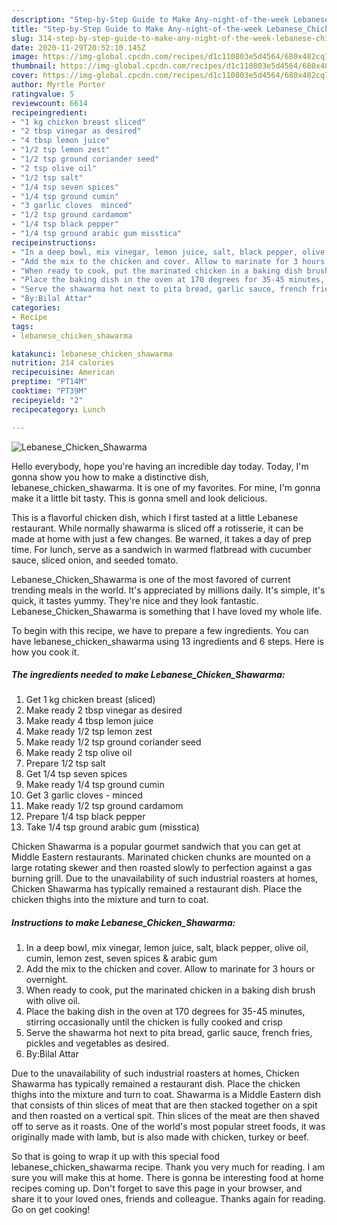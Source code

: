 ```yaml
---
description: "Step-by-Step Guide to Make Any-night-of-the-week Lebanese_Chicken_Shawarma"
title: "Step-by-Step Guide to Make Any-night-of-the-week Lebanese_Chicken_Shawarma"
slug: 314-step-by-step-guide-to-make-any-night-of-the-week-lebanese-chicken-shawarma
date: 2020-11-29T20:52:10.145Z
image: https://img-global.cpcdn.com/recipes/d1c110803e5d4564/680x482cq70/lebanese_chicken_shawarma-recipe-main-photo.jpg
thumbnail: https://img-global.cpcdn.com/recipes/d1c110803e5d4564/680x482cq70/lebanese_chicken_shawarma-recipe-main-photo.jpg
cover: https://img-global.cpcdn.com/recipes/d1c110803e5d4564/680x482cq70/lebanese_chicken_shawarma-recipe-main-photo.jpg
author: Myrtle Porter
ratingvalue: 5
reviewcount: 6614
recipeingredient:
- "1 kg chicken breast sliced"
- "2 tbsp vinegar as desired"
- "4 tbsp lemon juice"
- "1/2 tsp lemon zest"
- "1/2 tsp ground coriander seed"
- "2 tsp olive oil"
- "1/2 tsp salt"
- "1/4 tsp seven spices"
- "1/4 tsp ground cumin"
- "3 garlic cloves  minced"
- "1/2 tsp ground cardamom"
- "1/4 tsp black pepper"
- "1/4 tsp ground arabic gum misstica"
recipeinstructions:
- "In a deep bowl, mix vinegar, lemon juice, salt, black pepper, olive oil, cumin, lemon zest, seven spices &amp; arabic gum"
- "Add the mix to the chicken and cover. Allow to marinate for 3 hours or overnight."
- "When ready to cook, put the marinated chicken in a baking dish brush with olive oil."
- "Place the baking dish in the oven at 170 degrees for 35-45 minutes, stirring occasionally until the chicken is fully cooked and crisp"
- "Serve the shawarma hot next to pita bread, garlic sauce, french fries, pickles and vegetables as desired."
- "By:Bilal Attar"
categories:
- Recipe
tags:
- lebanese_chicken_shawarma

katakunci: lebanese_chicken_shawarma 
nutrition: 214 calories
recipecuisine: American
preptime: "PT14M"
cooktime: "PT39M"
recipeyield: "2"
recipecategory: Lunch

---
```



![Lebanese_Chicken_Shawarma](https://img-global.cpcdn.com/recipes/d1c110803e5d4564/680x482cq70/lebanese_chicken_shawarma-recipe-main-photo.jpg)

Hello everybody, hope you're having an incredible day today. Today, I'm gonna show you how to make a distinctive dish, lebanese_chicken_shawarma. It is one of my favorites. For mine, I'm gonna make it a little bit tasty. This is gonna smell and look delicious.

This is a flavorful chicken dish, which I first tasted at a little Lebanese restaurant. While normally shawarma is sliced off a rotisserie, it can be made at home with just a few changes. Be warned, it takes a day of prep time. For lunch, serve as a sandwich in warmed flatbread with cucumber sauce, sliced onion, and seeded tomato.

Lebanese_Chicken_Shawarma is one of the most favored of current trending meals in the world. It's appreciated by millions daily. It's simple, it's quick, it tastes yummy. They're nice and they look fantastic. Lebanese_Chicken_Shawarma is something that I have loved my whole life.


To begin with this recipe, we have to prepare a few ingredients. You can have lebanese_chicken_shawarma using 13 ingredients and 6 steps. Here is how you cook it.

<!--inarticleads1-->

##### The ingredients needed to make Lebanese_Chicken_Shawarma:

1. Get 1 kg chicken breast (sliced)
1. Make ready 2 tbsp vinegar as desired
1. Make ready 4 tbsp lemon juice
1. Make ready 1/2 tsp lemon zest
1. Make ready 1/2 tsp ground coriander seed
1. Make ready 2 tsp olive oil
1. Prepare 1/2 tsp salt
1. Get 1/4 tsp seven spices
1. Make ready 1/4 tsp ground cumin
1. Get 3 garlic cloves - minced
1. Make ready 1/2 tsp ground cardamom
1. Prepare 1/4 tsp black pepper
1. Take 1/4 tsp ground arabic gum (misstica)


Chicken Shawarma is a popular gourmet sandwich that you can get at Middle Eastern restaurants. Marinated chicken chunks are mounted on a large rotating skewer and then roasted slowly to perfection against a gas burning grill. Due to the unavailability of such industrial roasters at homes, Chicken Shawarma has typically remained a restaurant dish. Place the chicken thighs into the mixture and turn to coat. 

<!--inarticleads2-->

##### Instructions to make Lebanese_Chicken_Shawarma:

1. In a deep bowl, mix vinegar, lemon juice, salt, black pepper, olive oil, cumin, lemon zest, seven spices &amp; arabic gum
1. Add the mix to the chicken and cover. Allow to marinate for 3 hours or overnight.
1. When ready to cook, put the marinated chicken in a baking dish brush with olive oil.
1. Place the baking dish in the oven at 170 degrees for 35-45 minutes, stirring occasionally until the chicken is fully cooked and crisp
1. Serve the shawarma hot next to pita bread, garlic sauce, french fries, pickles and vegetables as desired.
1. By:Bilal Attar


Due to the unavailability of such industrial roasters at homes, Chicken Shawarma has typically remained a restaurant dish. Place the chicken thighs into the mixture and turn to coat. Shawarma is a Middle Eastern dish that consists of thin slices of meat that are then stacked together on a spit and then roasted on a vertical spit. Thin slices of the meat are then shaved off to serve as it roasts. One of the world&#39;s most popular street foods, it was originally made with lamb, but is also made with chicken, turkey or beef. 

So that is going to wrap it up with this special food lebanese_chicken_shawarma recipe. Thank you very much for reading. I am sure you will make this at home. There is gonna be interesting food at home recipes coming up. Don't forget to save this page in your browser, and share it to your loved ones, friends and colleague. Thanks again for reading. Go on get cooking!
